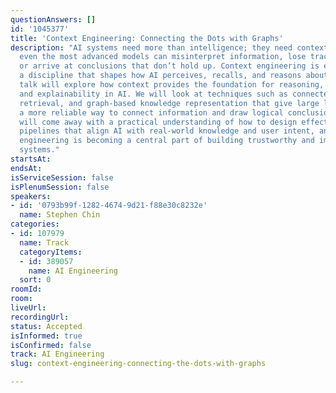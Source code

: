 ```yaml
---
questionAnswers: []
id: '1045377'
title: 'Context Engineering: Connecting the Dots with Graphs'
description: "AI systems need more than intelligence; they need context. Without it,
  even the most advanced models can misinterpret information, lose track of details,
  or arrive at conclusions that don’t hold up. Context engineering is emerging as
  a discipline that shapes how AI perceives, recalls, and reasons about information.\r\n\r\nThis
  talk will explore how context provides the foundation for reasoning, problem solving,
  and explainability in AI. We will look at techniques such as connected memory, contextual
  retrieval, and graph-based knowledge representation that give large language models
  a more reliable way to connect information and draw logical conclusions.\r\n\r\nAttendees
  will come away with a practical understanding of how to design effective context
  pipelines that align AI with real-world knowledge and user intent, and why context
  engineering is becoming a central part of building trustworthy and impactful AI
  systems."
startsAt:
endsAt:
isServiceSession: false
isPlenumSession: false
speakers:
- id: '0793b99f-1282-4674-9d21-f88e30c8232e'
  name: Stephen Chin
categories:
- id: 107979
  name: Track
  categoryItems:
  - id: 389057
    name: AI Engineering
  sort: 0
roomId:
room:
liveUrl:
recordingUrl:
status: Accepted
isInformed: true
isConfirmed: false
track: AI Engineering
slug: context-engineering-connecting-the-dots-with-graphs

---
```

